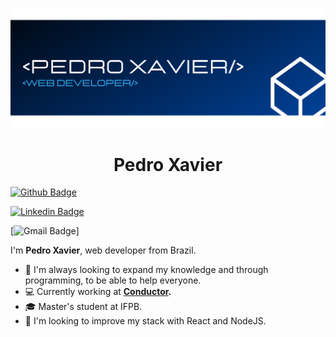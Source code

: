 ![dev-pedro-xavier](https://github.com/pedrohsxavier/pedrohsxavier/blob/master/icons/capa.png "dev-pedro-xavier")

<h1 align="center">
  Pedro Xavier
</h1>

<!--
<p align="center">
  <a href="https://github.com/pedrohsxavier">
    <img src="https://img.shields.io/badge/github-%23100000.svg?&style=for-the-badge&logo=github&logoColor=white" alt="Github badge"/>
  </a>
  &nbsp;
  <a href="https://www.linkedin.com/in/pedrohenriquexavier/">
    <img src="https://img.shields.io/badge/linkedin-%230077B5.svg?&style=for-the-badge&logo=linkedin&logoColor=white" alt="Linkedin badge"/>
  &nbsp;
  <a href="mailto:phsxlive@gmail.com">
    <img src="https://img.shields.io/badge/gmail-%23D14836.svg?&style=for-the-badge&logo=gmail&logoColor=white&link=mailto:phsxlive@gmail.com" alt="Gmail badge">
  </a>
</p>

-->

[![Github Badge](https://img.shields.io/badge/github-%23100000.svg?&style=for-the-badge&logo=github&logoColor=white&link=https://github.com/pedrohsxavier/)](https://github.com/pedrohsxavier/)

[![Linkedin Badge](https://img.shields.io/badge/linkedin-%230077B5.svg?&style=for-the-badge&logo=linkedin&logoColor=white&link=https://www.linkedin.com/in/pedrohenriquexavier/)](https://www.linkedin.com/in/pedrohenriquexavier/) 

[![Gmail Badge](https://img.shields.io/badge/gmail-%23D14836.svg?&style=for-the-badge&logo=gmail&logoColor=white&link=mailto:phsxlive@gmail.com)]

I'm **Pedro Xavier**, web developer from Brazil.

- :blue_heart: I'm always looking to expand my knowledge and through programming, to be able to help everyone.
- :computer: Currently working at **[Conductor](https://conductor.com.br/en/).**
- :mortar_board: Master's student at IFPB.
- :dart: I'm looking to improve my stack with React and NodeJS.
